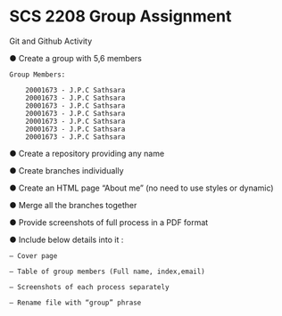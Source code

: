 # SCS 2208 Group Assignment

Git and Github Activity 

● Create a group with 5,6 members

    Group Members: 
     
        20001673 - J.P.C Sathsara
        20001673 - J.P.C Sathsara
        20001673 - J.P.C Sathsara
        20001673 - J.P.C Sathsara
        20001673 - J.P.C Sathsara
        20001673 - J.P.C Sathsara
        20001673 - J.P.C Sathsara

● Create a repository providing any name

● Create branches individually

● Create an HTML page “About me” (no need to use styles
or dynamic)

● Merge all the branches together

● Provide screenshots of full process in a PDF format

● Include below details into it :

    – Cover page

    – Table of group members (Full name, index,email)

    – Screenshots of each process separately

    – Rename file with “group” phrase
